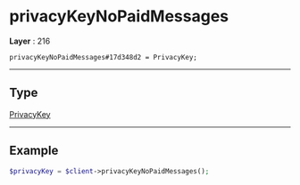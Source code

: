 # privacyKeyNoPaidMessages

**Layer** : 216

```tl
privacyKeyNoPaidMessages#17d348d2 = PrivacyKey;
```

---

## Type

[PrivacyKey](type/PrivacyKey)

---

## Example

```php
$privacyKey = $client->privacyKeyNoPaidMessages();
```